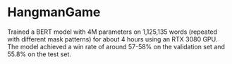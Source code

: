 # HangmanGame

Trained a BERT model with 4M parameters on 1,125,135 words (repeated with different mask patterns) for about 4 hours using an RTX 3080 GPU. The model achieved a win rate of around 57-58% on the validation set and 55.8% on the test set.
